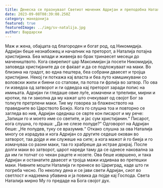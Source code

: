 ```yaml
---
title: Денеска се празнуваат Светиот маченик Адријан и преподобна Наталија
date: 2023-09-08T08:39:08.250Z
category: македонија
featured: true
featuredImage: ../img/sv-natalija.jpg
author: Вардарски
---
```

<!--StartFragment-->

Маж и жена, обајцата од благороден и богат род, од Никомидија. Адријан беше незнабожец и началник на преторот, а Наталија потајна христијанка. Беа млади и живееја во брак тринаесет месеци до мачеништвото. Кога свирепиот цар Максимијан ја посети Никомидија, заповеда христијаните да се фаќаат и да се подложуваат на маки. Во близина на градот, во една пештера, беа собрани дваесет и тројца христијани. Некој ги поткажа кај власта и беа луто камшикувани со воловски жили и биени со стапови, па потоа ги фрлија во затвор. По ова ги изведоа од затворот и ги одведоа кај преторот заради попис на имињата. Адријан ги гледаше овие луѓе, измачени и трпеливи, мирни и кротки, па ги заколна да му кажат што очекуваат од својот Бог за толкуте претрпени маки. Тие му говореа за блаженството на праведните во Царството Божјо. Кога го слушна тоа и повторно се загледа во нив, Адријан одеднаш се сврте кон писарот и му рече: „Запиши го и моето име со светите, и јас сум христијанин.“ Писарот, кога слушна, го праша: „Да не слезе полуде?“ Одговорот на Адријан беше: „Не полудев, туку се вразумив.“ Откако слушна за ова Наталија многу се израдува и кога Адријан со другите седеше окован во затворот, таа дојде и им служеше на сите; а кога мажот ѝ го биеја и го измачуваа со разни маки, таа го храбреше да истрае докрај. После долги маки во затворот, царот нареди таму да се однесе наковална за да им ги толчат со чекан рацете и нозете. Ова беше извршено, и така Адријан и останатите дваесет и тројца мажи издивнаа во претешки маки. Нивните мошти Наталија ги пренесе во Цариград, каде што ги погреба чесно. По неколку дена и се јави свети Адријан, сиот во светлост и надземна убавина и ја повика да појде кај Господа. Света Наталија мирно Му го предаде на Бога својот дух.

<!--EndFragment-->